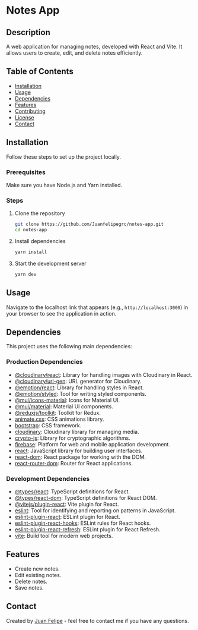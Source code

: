 # Notes App

## Description
A web application for managing notes, developed with React and Vite. It allows users to create, edit, and delete notes efficiently.

## Table of Contents
- [Installation](#installation)
- [Usage](#usage)
- [Dependencies](#dependencies)
- [Features](#features)
- [Contributing](#contributing)
- [License](#license)
- [Contact](#contact)

## Installation
Follow these steps to set up the project locally.

### Prerequisites
Make sure you have Node.js and Yarn installed.

### Steps
1. Clone the repository
    ```bash
    git clone https://github.com/Juanfelipegrc/notes-app.git
    cd notes-app
    ```

2. Install dependencies
    ```bash
    yarn install
    ```

3. Start the development server
    ```bash
    yarn dev
    ```

## Usage
Navigate to the localhost link that appears (e.g., `http://localhost:3000`) in your browser to see the application in action.

## Dependencies
This project uses the following main dependencies:

### Production Dependencies
- [@cloudinary/react](https://github.com/cloudinary/cloudinary-react): Library for handling images with Cloudinary in React.
- [@cloudinary/url-gen](https://github.com/cloudinary/js-url-gen): URL generator for Cloudinary.
- [@emotion/react](https://emotion.sh/docs/@emotion/react): Library for handling styles in React.
- [@emotion/styled](https://emotion.sh/docs/styled): Tool for writing styled components.
- [@mui/icons-material](https://mui.com/components/material-icons/): Icons for Material UI.
- [@mui/material](https://mui.com/): Material UI components.
- [@reduxjs/toolkit](https://redux-toolkit.js.org/): Toolkit for Redux.
- [animate.css](https://animate.style/): CSS animations library.
- [bootstrap](https://getbootstrap.com/): CSS framework.
- [cloudinary](https://cloudinary.com/documentation/node_integration): Cloudinary library for managing media.
- [crypto-js](https://github.com/brix/crypto-js): Library for cryptographic algorithms.
- [firebase](https://firebase.google.com/): Platform for web and mobile application development.
- [react](https://reactjs.org/): JavaScript library for building user interfaces.
- [react-dom](https://reactjs.org/docs/react-dom.html): React package for working with the DOM.
- [react-router-dom](https://reactrouter.com/web/guides/quick-start): Router for React applications.

### Development Dependencies
- [@types/react](https://www.npmjs.com/package/@types/react): TypeScript definitions for React.
- [@types/react-dom](https://www.npmjs.com/package/@types/react-dom): TypeScript definitions for React DOM.
- [@vitejs/plugin-react](https://www.npmjs.com/package/@vitejs/plugin-react): Vite plugin for React.
- [eslint](https://eslint.org/): Tool for identifying and reporting on patterns in JavaScript.
- [eslint-plugin-react](https://www.npmjs.com/package/eslint-plugin-react): ESLint plugin for React.
- [eslint-plugin-react-hooks](https://www.npmjs.com/package/eslint-plugin-react-hooks): ESLint rules for React hooks.
- [eslint-plugin-react-refresh](https://www.npmjs.com/package/eslint-plugin-react-refresh): ESLint plugin for React Refresh.
- [vite](https://vitejs.dev/): Build tool for modern web projects.

## Features
- Create new notes.
- Edit existing notes.
- Delete notes.
- Save notes.

## Contact
Created by [Juan Felipe](https://github.com/Juanfelipegrc) - feel free to contact me if you have any questions.
